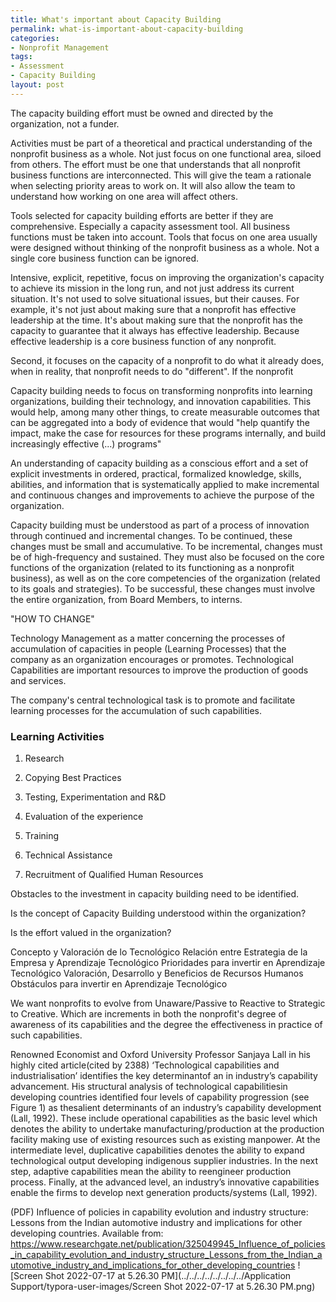 ```yaml
---
title: What's important about Capacity Building
permalink: what-is-important-about-capacity-building
categories:
- Nonprofit Management
tags:
- Assessment
- Capacity Building
layout: post
---
```




The capacity building effort must be owned and directed by the organization, not a funder.

Activities must be part of a theoretical and practical understanding of the nonprofit business as a whole. Not just focus on one functional area, siloed from others. The effort must be one that understands that all nonprofit business functions are interconnected. This will give the team a rationale when selecting priority areas to work on. It will also allow the team to understand how working on one area will affect others. 

Tools selected for capacity building efforts are better if they are comprehensive. Especially a capacity assessment tool.  All business functions must be taken into account. Tools that focus on one area usually were designed without thinking of the nonprofit business as a whole. Not a single core business function can be ignored.

Intensive, explicit, repetitive, focus on improving the organization's capacity to achieve its mission in the long run, and not just address its current situation. It's not used to solve situational issues, but their causes. For example,  it's not just about making sure that a nonprofit has effective leadership at the time. It's about making sure that the nonprofit has the capacity to guarantee that it always has effective leadership. Because effective leadership is a core business function of any nonprofit. 





Second, it focuses on the capacity of a nonprofit to do what it already does, when in reality, that nonprofit needs to do "different". If the nonprofit 



Capacity building needs to focus on transforming nonprofits into learning organizations, building their technology, and innovation capabilities. This would help, among many other things, to create measurable outcomes that can be aggregated into a body of evidence that would "help quantify the impact, make the case for resources for these programs internally, and build increasingly effective (...) programs" 



An understanding of capacity building as a conscious effort and a set of explicit investments in ordered, practical, formalized knowledge, skills, abilities, and information that is systematically applied to make incremental and continuous changes and improvements to achieve the purpose of the organization.

Capacity building must be understood as part of a process of innovation through continued and incremental changes. To be continued, these changes must be  small and accumulative. To be incremental, changes must be of high-frequency and sustained. They must also be focused on the core functions of the organization (related to its functioning as a nonprofit business), as well as on the core competencies of the organization (related to its goals and strategies). To be successful, these changes must involve the entire organization, from Board Members, to interns.   



"HOW TO CHANGE"

Technology Management as a matter concerning the processes of accumulation of capacities in people (Learning Processes) that the company as an organization encourages or promotes.
Technological Capabilities are important resources to improve the production of goods and services.

The company's central technological task is to promote and facilitate learning processes for the accumulation of such capabilities.



### Learning Activities 
1. Research
2. Copying Best Practices

3. Testing, Experimentation and R&D
4. Evaluation of the experience

5. Training

6. Technical Assistance

7. Recruitment of Qualified Human Resources



Obstacles to the investment in capacity building need to be identified.

Is the concept of Capacity Building understood within the organization? 

Is the effort valued in the organization?

Concepto y Valoración de lo Tecnológico
Relación entre Estrategia de la Empresa y Aprendizaje Tecnológico
Prioridades para invertir en Aprendizaje Tecnológico
Valoración, Desarrollo y Beneficios de Recursos Humanos
Obstáculos para invertir en Aprendizaje Tecnológico



We want nonprofits to evolve from Unaware/Passive to Reactive to Strategic to Creative. Which are increments in both the nonprofit's degree of awareness of its capabilities and the degree the effectiveness in practice of such capabilities. 





Renowned Economist and Oxford University Professor Sanjaya Lall in his highly cited article(cited by 2388) ‘Technological capabilities and industrialisation’ identifies the key determinantof an in industry’s capability advancement. His structural analysis of technological capabilitiesin developing countries identified four levels of capability progression (see Figure 1) as thesalient determinants of an industry’s capability development (Lall, 1992). These include operational capabilities as the basic level which denotes the ability to undertake manufacturing/production at the production facility making use of existing resources such as existing manpower. At the intermediate level, duplicative capabilities denotes the ability to expand technological output developing indigenous supplier industries. In the next step, adaptive capabilities mean the ability to reengineer production process. Finally, at the advanced level, an industry’s innovative capabilities enable the firms to develop next generation products/systems (Lall, 1992). 

(PDF) Influence of policies in capability evolution and industry structure: Lessons from the Indian automotive industry and implications for other developing countries. Available from: https://www.researchgate.net/publication/325049945_Influence_of_policies_in_capability_evolution_and_industry_structure_Lessons_from_the_Indian_automotive_industry_and_implications_for_other_developing_countries ![Screen Shot 2022-07-17 at 5.26.30 PM](../../../../../../../../Application Support/typora-user-images/Screen Shot 2022-07-17 at 5.26.30 PM.png)

